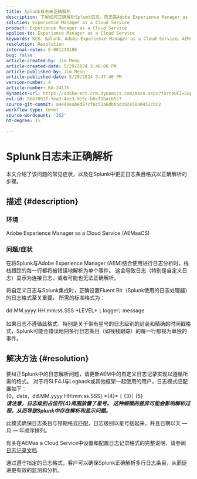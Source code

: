 ```yaml
---
title: Splunk日志未正确解析
description: 了解如何正确解析Splunk日志，而无需Adobe Experience Manager as a Cloud Service中的自定义日志格式不正确。
solution: Experience Manager as a Cloud Service
product: Experience Manager as a Cloud Service
applies-to: Experience Manager as a Cloud Service
keywords: KCS、Splunk、Adobe Experience Manager as a Cloud Service、AEMaaCS、日志解析、多行日志、Fluent位、日志格式、栈栈跟踪、日志配置
resolution: Resolution
internal-notes: E-001219186
bug: false
article-created-by: Jim Menn
article-created-date: 5/29/2024 3:46:06 PM
article-published-by: Jim Menn
article-published-date: 5/29/2024 3:47:40 PM
version-number: 4
article-number: KA-24176
dynamics-url: https://adobe-ent.crm.dynamics.com/main.aspx?forceUCI=1&pagetype=entityrecord&etn=knowledgearticle&id=b87d6c8d-d21d-ef11-840b-6045bd006268
exl-id: 86d7091f-5ea3-4ec3-915c-b0cf1bacb5c7
source-git-commit: a4e48eab6d87cf8c51a6dbbad192e50a0452cbc2
workflow-type: tm+mt
source-wordcount: '353'
ht-degree: 1%

---
```


# Splunk日志未正确解析


本文介绍了该问题的常见症状，以及在Splunk中更正日志条目格式以正确解析的步骤。

## 描述 {#description}


### <b>环境</b>

Adobe Experience Manager as a Cloud Service (AEMaaCS)



### <b>问题/症状</b>

在将Splunk与Adobe Experience Manager (AEM)结合使用进行日志分析时，栈栈跟踪的每一行都将被错误地解析为单个事件。 这会导致日志（特别是自定义日志）显示为连接日志，或者可能也无法正确解析。

将自定义日志与Splunk集成时，正确设置Fluent Bit（Splunk使用的日志处理器）的日志格式至关重要。 所需的标准格式为：
<br><br>dd.MM.yyyy HH:mm:ss.SSS \*LEVEL\* `[` logger`]`  message<br><br>
如果日志不遵循此格式，特别是关于带有星号的日志级别的封装和精确的时间戳格式，Splunk可能会错误地把多行日志条目（如栈栈跟踪）的每一行都视为单独的事件。


## 解决方法 {#resolution}


要纠正Splunk中的日志解析问题，请更新AEM中的自定义日志记录实现以遵循所需的格式。 对于将SLF4J与Logback或其他框架一起使用的用户，日志模式应配置如下：
<br>{0，date，dd.MM.yyyy HH:mm:ss.SSS} \*{4}\* `[` {3}`]`  {5}<br>
<b>*请注意，日志级别占位符{4}周围放置了星号。 这种细微的差异可能会影响解析过程，从而导致Splunk中存在解析和显示问题。</b>*

此模式确保日志条目与预期格式匹配，日志级别以星号括起来，并且日期以天 — 月 — 年顺序排列。

有关在AEMas a Cloud Service中设置和配置日志记录格式的完整说明，请参阅 [日志记录文档](https://experienceleague.adobe.com/docs/experience-manager-cloud-service/content/implementing/developing/logging.html?lang=en).

通过遵守指定的日志格式，客户可以确保Splunk正确解析多行日志条目，从而促进更有效的监测和分析。
